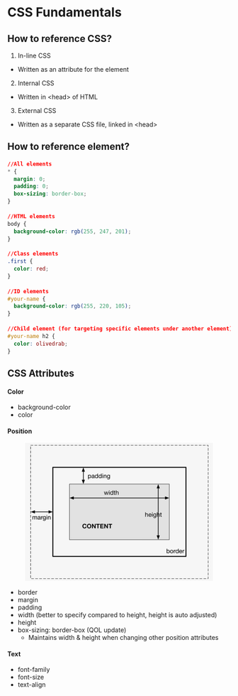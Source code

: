 # CSS Fundamentals

## How to reference CSS?

1. In-line CSS

* Written as an attribute for the element

2. Internal CSS

* Written in \<head> of HTML

3. External CSS

* Written as a separate CSS file, linked in \<head>



## How to reference element?

```css
//All elements
* {
  margin: 0;
  padding: 0;
  box-sizing: border-box;
}

//HTML elements
body {
  background-color: rgb(255, 247, 201);
}

//Class elements
.first {
  color: red;
}

//ID elements
#your-name {
  background-color: rgb(255, 220, 105);
}

//Child element (for targeting specific elements under another element)
#your-name h2 {
  color: olivedrab;
}
```

## CSS Attributes

#### Color

* background-color
* color

#### Position

<figure><img src="../.gitbook/assets/image (1).png" alt=""><figcaption></figcaption></figure>

* border
* margin
* padding
* width (better to specify compared to height, height is auto adjusted)
* height
* box-sizing: border-box (QOL update)
  * Maintains width & height when changing other position attributes

#### Text

* font-family
* font-size
* text-align
